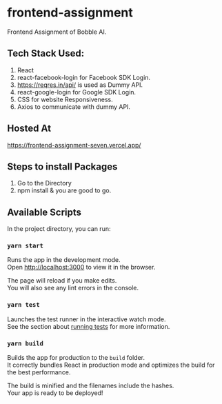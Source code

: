 # frontend-assignment
Frontend Assignment of Bobble AI.

## Tech Stack Used:
1. React
2. react-facebook-login for Facebook SDK Login.
3. https://reqres.in/api/ is used as Dummy API.
4. react-google-login for Google SDK Login.
5. CSS for website Responsiveness.
6. Axios to communicate with dummy API.

## Hosted At
https://frontend-assignment-seven.vercel.app/

## Steps to install Packages
1. Go to the Directory
2. npm install & you are good to go.

## Available Scripts

In the project directory, you can run:

### `yarn start`

Runs the app in the development mode.<br />
Open [http://localhost:3000](http://localhost:3000) to view it in the browser.

The page will reload if you make edits.<br />
You will also see any lint errors in the console.

### `yarn test`

Launches the test runner in the interactive watch mode.<br />
See the section about [running tests](https://facebook.github.io/create-react-app/docs/running-tests) for more information.

### `yarn build`

Builds the app for production to the `build` folder.<br />
It correctly bundles React in production mode and optimizes the build for the best performance.

The build is minified and the filenames include the hashes.<br />
Your app is ready to be deployed!

